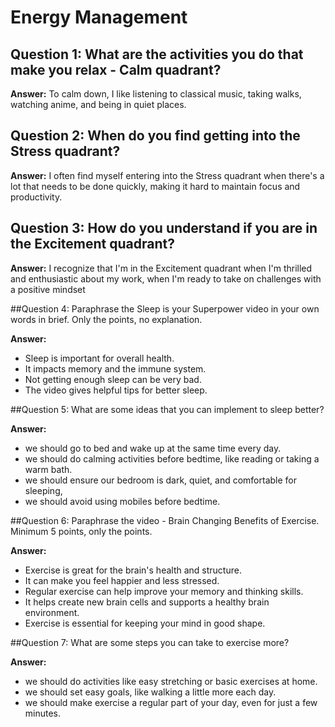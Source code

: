 # Energy Management

##  Question 1:  What are the activities you do that make you relax - Calm quadrant?

**Answer:**  To calm down, I like listening to classical music, taking walks, watching anime, and being in quiet places.

## Question 2: When do you find getting into the Stress quadrant?

**Answer:**  I often find myself entering into the Stress quadrant when there's a lot that needs to be done quickly, making it hard to maintain focus and productivity.

## Question 3: How do you understand if you are in the Excitement quadrant?

**Answer:** I recognize that I'm in the Excitement quadrant when I'm thrilled and enthusiastic about my work, when I'm ready to take on challenges with a positive mindset


##Question 4: Paraphrase the Sleep is your Superpower video in your own words in brief. Only the points, no explanation.

**Answer:** 
- Sleep is important for overall health.
- It impacts memory and the immune system.
- Not getting enough sleep can be very bad.
- The video gives helpful tips for better sleep.


##Question 5: What are some ideas that you can implement to sleep better?

**Answer:**  
- we should go to bed and wake up at the same time every day.
- we should do calming activities before bedtime, like reading or taking a warm bath.
- we should ensure our bedroom is dark, quiet, and comfortable for sleeping, 
- we should avoid  using mobiles  before bedtime.


##Question 6: Paraphrase the video - Brain Changing Benefits of Exercise. Minimum 5 points, only the points.

**Answer:** 
- Exercise is great for the brain's health and structure.
- It can make you feel happier and less stressed.
- Regular exercise can help improve your memory and thinking skills.
- It helps create new brain cells and supports a healthy brain environment.
- Exercise is essential for keeping your mind in good shape.

##Question 7: What are some steps you can take to exercise more?

**Answer:**
- we should do activities like easy stretching or basic exercises at home.
- we should set easy goals, like walking a little more each day.
- we should make exercise a regular part of your day, even for just a few minutes.
